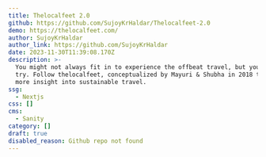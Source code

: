 ```yaml
---
title: Thelocalfeet 2.0
github: https://github.com/SujoyKrHaldar/Thelocalfeet-2.0
demo: https://thelocalfeet.com/
author: SujoyKrHaldar
author_link: https://github.com/SujoyKrHaldar
date: 2023-11-30T11:39:08.170Z
description: >-
  You might not always fit in to experience the offbeat travel, but you must
  try. Follow thelocalfeet, conceptualized by Mayuri & Shubha in 2018 to get
  more insight into sustainable travel.
ssg:
  - Nextjs
css: []
cms:
  - Sanity
category: []
draft: true
disabled_reason: Github repo not found
---
```


